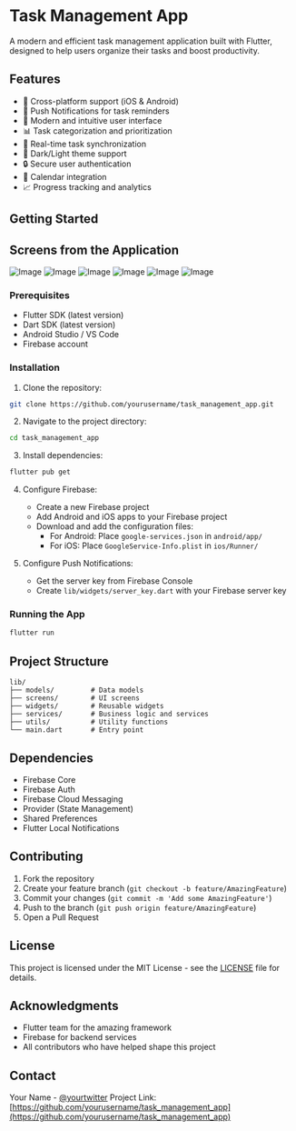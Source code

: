 # Task Management App

A modern and efficient task management application built with Flutter, designed to help users organize their tasks and boost productivity.

## Features

- 📱 Cross-platform support (iOS & Android)
- 🔔 Push Notifications for task reminders
- 🎨 Modern and intuitive user interface
- 📊 Task categorization and prioritization
- 🔄 Real-time task synchronization
- 🌙 Dark/Light theme support
- 🔒 Secure user authentication
- 📅 Calendar integration
- 📈 Progress tracking and analytics

## Getting Started

## Screens from the Application 

![Image](https://github.com/user-attachments/assets/81de5958-37f3-43a5-b4ac-20aa760f05e3) ![Image](https://github.com/user-attachments/assets/11d44da2-a0df-4b39-bb7d-f2bb56858b57) ![Image](https://github.com/user-attachments/assets/1089937d-6b8e-4a51-a539-b1a9acbd9bb0) 
![Image](https://github.com/user-attachments/assets/94b1d44d-75a7-43fc-8c10-0390c306be08) ![Image](https://github.com/user-attachments/assets/86d67c03-62fc-4faa-81d0-b58c90931bd1) ![Image](https://github.com/user-attachments/assets/c9010e70-57db-403e-beb8-4e8229023571)


### Prerequisites

- Flutter SDK (latest version)
- Dart SDK (latest version)
- Android Studio / VS Code
- Firebase account

### Installation

1. Clone the repository:
```bash
git clone https://github.com/yourusername/task_management_app.git
```

2. Navigate to the project directory:
```bash
cd task_management_app
```

3. Install dependencies:
```bash
flutter pub get
```

4. Configure Firebase:
   - Create a new Firebase project
   - Add Android and iOS apps to your Firebase project
   - Download and add the configuration files:
     - For Android: Place `google-services.json` in `android/app/`
     - For iOS: Place `GoogleService-Info.plist` in `ios/Runner/`

5. Configure Push Notifications:
   - Get the server key from Firebase Console
   - Create `lib/widgets/server_key.dart` with your Firebase server key

### Running the App

```bash
flutter run
```

## Project Structure

```
lib/
├── models/         # Data models
├── screens/        # UI screens
├── widgets/        # Reusable widgets
├── services/       # Business logic and services
├── utils/          # Utility functions
└── main.dart       # Entry point
```

## Dependencies

- Firebase Core
- Firebase Auth
- Firebase Cloud Messaging
- Provider (State Management)
- Shared Preferences
- Flutter Local Notifications

## Contributing

1. Fork the repository
2. Create your feature branch (`git checkout -b feature/AmazingFeature`)
3. Commit your changes (`git commit -m 'Add some AmazingFeature'`)
4. Push to the branch (`git push origin feature/AmazingFeature`)
5. Open a Pull Request

## License

This project is licensed under the MIT License - see the [LICENSE](LICENSE) file for details.

## Acknowledgments

- Flutter team for the amazing framework
- Firebase for backend services
- All contributors who have helped shape this project

## Contact

Your Name - [@yourtwitter](https://twitter.com/yourtwitter)
Project Link: [https://github.com/yourusername/task_management_app](https://github.com/yourusername/task_management_app)

